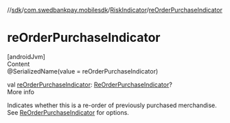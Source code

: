//[sdk](../../../index.md)/[com.swedbankpay.mobilesdk](../index.md)/[RiskIndicator](index.md)/[reOrderPurchaseIndicator](re-order-purchase-indicator.md)



# reOrderPurchaseIndicator  
[androidJvm]  
Content  
@SerializedName(value = reOrderPurchaseIndicator)  
  
val [reOrderPurchaseIndicator](re-order-purchase-indicator.md): [ReOrderPurchaseIndicator](../-re-order-purchase-indicator/index.md)?  
More info  


Indicates whether this is a re-order of previously purchased merchandise. See [ReOrderPurchaseIndicator](../-re-order-purchase-indicator/index.md) for options.

  



